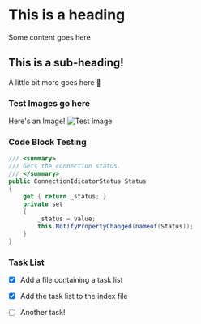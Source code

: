 # This is a heading
Some content goes here
## This is a sub-heading!
A little bit more goes here 🦖
### Test Images go here
Here's an Image!
![Test Image](https://user-images.githubusercontent.com/2401223/182945849-f9d7faef-48d3-4ea3-8305-c9756097b1a9.png)

### Code Block Testing
``` C#
/// <summary>
/// Gets the connection status.
/// </summary>
public ConnectionIdicatorStatus Status
{
    get { return _status; }
    private set
    {
        _status = value;
        this.NotifyPropertyChanged(nameof(Status));
    }
}
```
### Task List
- [x] Add a file containing a task list
- [x] Add the task list to the index file
- [ ] Another task!
 
